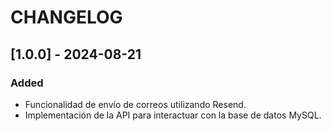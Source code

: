 # CHANGELOG

## [1.0.0] - 2024-08-21
### Added
- Funcionalidad de envío de correos utilizando Resend.
- Implementación de la API para interactuar con la base de datos MySQL.
